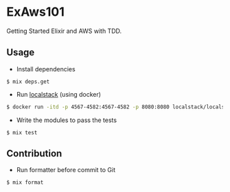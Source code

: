 # ExAws101

Getting Started Elixir and AWS with TDD.

## Usage

- Install dependencies

```
$ mix deps.get
```

- Run [localstack](https://github.com/localstack/localstack) (using docker)

```bash
$ docker run -itd -p 4567-4582:4567-4582 -p 8080:8080 localstack/localstack
```

- Write the modules to pass the tests

```
$ mix test
```

## Contribution

- Run formatter before commit to Git

```
$ mix format
```
